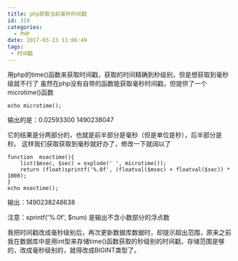 ```yaml
---
title: php获取当前毫秒时间戳
id: 319
categories:
  - PHP
date: 2017-03-23 11:06:49
tags:
 - 时间戳
---
```

用php的time()函数来获取时间戳，获取的时间精确到秒级别，但是想获取到毫秒级就不行了
虽然在php没有自带的函数能获取毫秒时间戳，但提供了一个microtime()函数
<!--more-->
`echo microtime();`

输出的是：0.02593300 1490238047

它的结果是分两部分的，也就是前半部分是毫秒（但是单位是秒），后半部分是秒。
这样我们获取获取到毫秒就好办了，修改一下就阔以了
```
function  msectime(){
    list($msec, $sec) = explode(' ', microtime());
    return (float)sprintf('%.0f', (floatval($msec) + floatval($sec)) * 1000);
}
echo msectime();
```
输出：1490238248638

注意：sprintf('%.0f', $num) 是输出不含小数部分的浮点数

我把时间戳改成毫秒级别后，再次更新数据库数据时，却提示超出范围，原来之前我在数据库中是用int型来存储time()函数获取的秒级别的时间戳，存储范围是够的，改成毫秒级别的，就得改成BIGINT类型了。